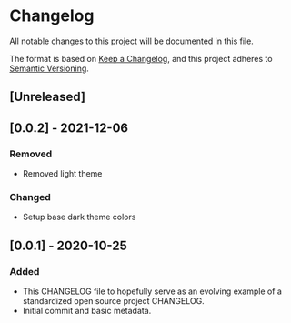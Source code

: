 # Changelog
All notable changes to this project will be documented in this file.

The format is based on [Keep a Changelog](https://keepachangelog.com/en/1.0.0/),
and this project adheres to [Semantic Versioning](https://semver.org/spec/v2.0.0.html).

## [Unreleased]

## [0.0.2] - 2021-12-06
### Removed
- Removed light theme

### Changed
- Setup base dark theme colors

## [0.0.1] - 2020-10-25
### Added
- This CHANGELOG file to hopefully serve as an evolving example of a
  standardized open source project CHANGELOG.
- Initial commit and basic metadata.
